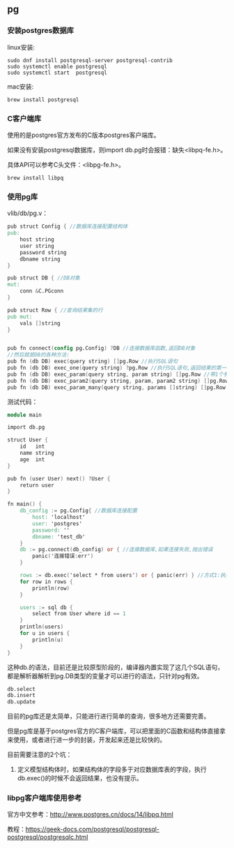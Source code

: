 ## pg

### 安装postgres数据库

linux安装:

```shell
sudo dnf install postgresql-server postgresql-contrib
sudo systemctl enable postgresql
sudo systemctl start  postgresql
```

mac安装:

```shell
brew install postgresql
```

### C客户端库

使用的是postgres官方发布的C版本postgres客户端库。

如果没有安装postgresql数据库，则import db.pg时会报错：缺失<libpq-fe.h>。

具体API可以参考C头文件：<libpg-fe.h>。

```shell
brew install libpq
```

### 使用pg库

vlib/db/pg.v：

```v
pub struct Config { //数据库连接配置结构体
pub:
	host string 
	user string
	password string
	dbname string
}

pub struct DB { //DB对象
mut:
	conn &C.PGconn
}

pub struct Row { //查询结果集的行
pub mut:
	vals []string
}


pub fn connect(config pg.Config) ?DB //连接数据库函数,返回DB对象
//然后就是DB的各种方法:
pub fn (db DB) exec(query string) []pg.Row //执行SQL语句
pub fn (db DB) exec_one(query string) ?pg.Row //执行SQL语句,返回结果的第一行
pub fn (db DB) exec_param(query string, param string) []pg.Row //带1个参数
pub fn (db DB) exec_param2(query string, param, param2 string) []pg.Row //带2个参数
pub fn (db DB) exec_param_many(query string, params []string) []pg.Row //带多个参数
```

测试代码：

``` v
module main

import db.pg

struct User {
	id   int
	name string
	age  int
}

pub fn (user User) next() ?User {
	return user
}

fn main() {
	db_config := pg.Config{ //数据库连接配置
		host: 'localhost'
		user: 'postgres'
		password: ''
		dbname: 'test_db'
	}
	db := pg.connect(db_config) or { //连接数据库,如果连接失败,抛出错误
		panic('连接错误:err')
	}

	rows := db.exec('select * from users') or { panic(err) } //方式1:执行SQL语句字符串
	for row in rows {
		println(row)
	}

	users := sql db {
		select from User where id == 1
	}
	println(users)
	for u in users {
		println(u)
	}
}
```

这种db.的语法，目前还是比较原型阶段的，编译器内置实现了这几个SQL语句，都是解析器解析到pg.DB类型的变量才可以进行的语法，只针对pg有效。

```v
db.select
db.insert
db.update 
```

目前的pg库还是太简单，只能进行进行简单的查询，很多地方还需要完善。

但是pg库是基于postgres官方的C客户端库，可以把里面的C函数和结构体直接拿来使用，或者进行进一步的封装，开发起来还是比较快的。

目前需要注意的2个坑：

1. 定义模型结构体时，如果结构体的字段多于对应数据库表的字段，执行db.exec()的时候不会返回结果，也没有提示。

### libpg客户端库使用参考

官方中文参考：http://www.postgres.cn/docs/14/libpq.html

教程：https://geek-docs.com/postgresql/postgresql-postgresql/postgresqlc.html








